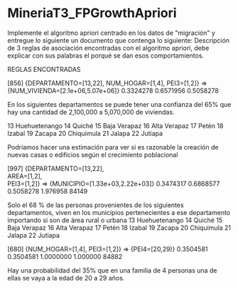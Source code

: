 # MineriaT3_FPGrowthApriori
Implemente el algoritmo apriori centrado en los datos de "migración" y entregue lo siguiente un documento que contenga lo siguiente:  Descripción de 3 reglas de asociación encontradas con el algoritmo apriori, debe explicar con sus palabras el porqué se dan esos comportamientos.


REGLAS ENCONTRADAS

[856]  {DEPARTAMENTO=[13,22], NUM_HOGAR=[1,4], PEI3=[1,2]}                                    => {NUM_VIVIENDA=[2.1e+06,5.07e+06]} 0.3324278 0.6571956  0.5058278

En los siguientes departamentos se puede tener una confianza del 65% que hay una cantidad de 2,100,000 a 5,070,000  de viviendas. 

13	Huehuetenango
14	Quiché
15	Baja Verapaz
16	Alta Verapaz
17	Petén
18	Izabal
19	Zacapa
20	Chiquimula
21	Jalapa
22	Jutiapa


Podríamos hacer una estimación para ver si es razonable la creación de nuevas casas o edificios según el crecimiento poblacional


[997]  {DEPARTAMENTO=[13,22],                                                                                                
        AREA=[1,2],                                                                                                          
        PEI3=[1,2]}                       => {MUNICIPIO=[1.33e+03,2.22e+03]}   0.3474317  0.6868577 0.5058278 1.976958  84149

Solo el 68 % de las personas provenientes de los siguientes departamentos, viven en los municipios pertenecientes a ese departamento importando si son de área rural o urbana 
13	Huehuetenango
14	Quiché
15	Baja Verapaz
16	Alta Verapaz
17	Petén
18	Izabal
19	Zacapa
20	Chiquimula
21	Jalapa
22	Jutiapa

 
[680]  {NUM_HOGAR=[1,4], PEI3=[1,2]}                         => {PEI4=[20,29)}                  0.3504581 0.3504581  1.0000000 1.000000 84882

Hay una probabilidad del 35% que en una familia de 4 personas una de ellas se vaya a la edad de 20 a 29 años. 
